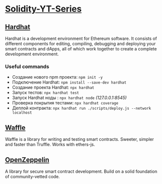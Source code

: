 # [Solidity-YT-Series](https://www.youtube.com/watch?v=8A8-7Ks26yY&list=PLWlFXymvoaJ_0ok740kLXTn5qn-i1UnYr&index=1)

## [Hardhat](https://hardhat.org)

Hardhat is a development environment for Ethereum software. It consists of different components for editing, compiling, debugging and deploying your smart contracts and dApps, all of which work together to create a complete development environment.
### Useful commands

- Создание нового npm проекта: `npm init -y`    
- Подключение  Hardhat: `npm install --save-dev hardhat` 
- Создание проекта Hardhat: `npx hardhat`
- Запуск тестов: `npx hardhat test`
- Запуск Hardhat ноды  : `npx hardhat node` _(127.0.0.1:8545)_
- Проверка покрытия тестами: `npx hardhat coverage` 
- Деплой контракта: `npx hardhat run ./scripts/deploy.js --network localhost`

## [Waffle](https://ethereum-waffle.readthedocs.io/en/latest/)

Waffle is a library for writing and testing smart contracts. Sweeter, simpler and faster than Truffle. Works with ethers-js.

## [OpenZeppelin](https://github.com/OpenZeppelin/openzeppelin-contracts)

A library for secure smart contract development. Build on a solid foundation of community-vetted code.


